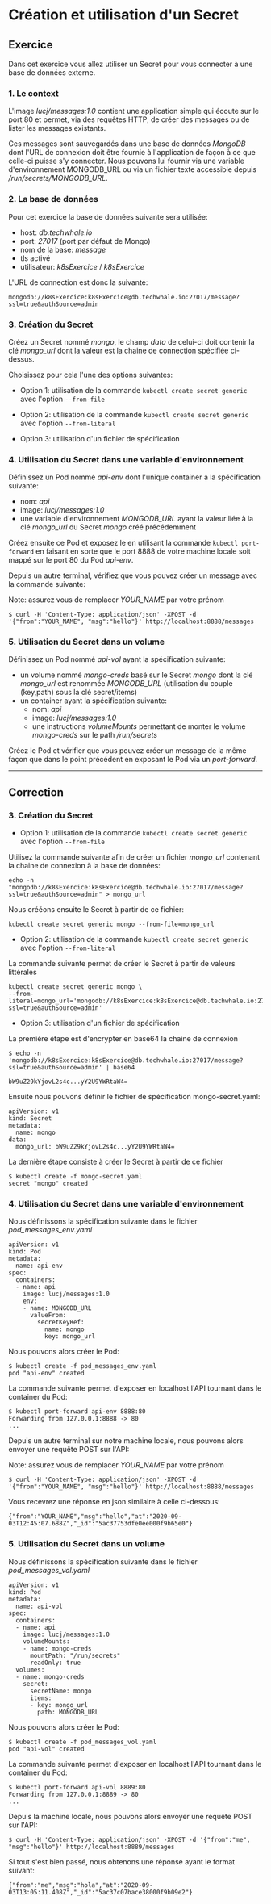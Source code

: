 # Création et utilisation d'un Secret

## Exercice

Dans cet exercice vous allez utiliser un Secret pour vous connecter à une base de données externe.

### 1. Le context

L'image *lucj/messages:1.0* contient une application simple qui écoute sur le port 80 et permet, via des requêtes HTTP, de créer des messages ou de lister les messages existants.

Ces messages sont sauvegardés dans une base de données *MongoDB* dont l'URL de connexion doit être fournie à l'application de façon à ce que celle-ci puisse s'y connecter. Nous pouvons lui fournir via une variable d'environnement MONGODB_URL ou via un fichier texte accessible depuis */run/secrets/MONGODB_URL*.

### 2. La base de données

Pour cet exercice la base de données suivante sera utilisée:

- host: *db.techwhale.io*
- port: *27017* (port par défaut de Mongo)
- nom de la base: *message*
- tls activé
- utilisateur: *k8sExercice* / *k8sExercice*

L'URL de connection est donc la suivante:

```
mongodb://k8sExercice:k8sExercice@db.techwhale.io:27017/message?ssl=true&authSource=admin
```

### 3. Création du Secret

Créez un Secret nommé *mongo*, le champ *data* de celui-ci doit contenir la clé *mongo_url* dont la valeur est la chaine de connection spécifiée ci-dessus.

Choisissez pour cela l'une des options suivantes:

- Option 1: utilisation de la commande `kubectl create secret generic` avec l'option `--from-file`

- Option 2: utilisation de la commande `kubectl create secret generic` avec l'option `--from-literal`

- Option 3: utilisation d'un fichier de spécification

### 4. Utilisation du Secret dans une variable d'environnement

Définissez un Pod nommé *api-env* dont l'unique container a la spécification suivante:

- nom: *api*
- image: *lucj/messages:1.0*
- une variable d'environnement *MONGODB_URL* ayant la valeur liée à la clé *mongo_url* du Secret *mongo* créé précédemment

Créez ensuite ce Pod et exposez le en utilisant la commande `kubectl port-forward` en faisant en sorte que le port 8888 de votre machine locale soit mappé sur le port 80 du Pod *api-env*.

Depuis un autre terminal, vérifiez que vous pouvez créer un message avec la commande suivante:

Note: assurez vous de remplacer *YOUR_NAME* par votre prénom

```
$ curl -H 'Content-Type: application/json' -XPOST -d '{"from":"YOUR_NAME", "msg":"hello"}' http://localhost:8888/messages
```

### 5. Utilisation du Secret dans un volume

Définissez un Pod nommé *api-vol* ayant la spécification suivante:

- un volume nommé *mongo-creds* basé sur le Secret *mongo* dont la clé *mongo_url* est renommée *MONGODB_URL* (utilisation du couple (key,path) sous la clé secret/items)
- un container ayant la spécification suivante:
  - nom: *api*
  - image: *lucj/messages:1.0*
  - une instructions *volumeMounts* permettant de monter le volume *mongo-creds* sur le path */run/secrets*

Créez le Pod et vérifier que vous pouvez créer un message de la même façon que dans le point précédent en exposant le Pod via un *port-forward*.

---

## Correction

### 3. Création du Secret

- Option 1: utilisation de la commande `kubectl create secret generic` avec l'option `--from-file`

Utilisez la commande suivante afin de créer un fichier *mongo_url* contenant la chaine de connexion à la base de données:

```
echo -n "mongodb://k8sExercice:k8sExercice@db.techwhale.io:27017/message?ssl=true&authSource=admin" > mongo_url
```

Nous crééons ensuite le Secret à partir de ce fichier:

```
kubectl create secret generic mongo --from-file=mongo_url
```

- Option 2: utilisation de la commande `kubectl create secret generic` avec l'option `--from-literal`

La commande suivante permet de créer le Secret à partir de valeurs littérales

```
kubectl create secret generic mongo \
--from-literal=mongo_url='mongodb://k8sExercice:k8sExercice@db.techwhale.io:27017/message?ssl=true&authSource=admin'
```

- Option 3: utilisation d'un fichier de spécification

La première étape est d'encrypter en base64 la chaine de connexion

```
$ echo -n 'mongodb://k8sExercice:k8sExercice@db.techwhale.io:27017/message?ssl=true&authSource=admin' | base64

bW9uZ29kYjovL2s4c...yY2U9YWRtaW4=
```

Ensuite nous pouvons définir le fichier de spécification mongo-secret.yaml:

```
apiVersion: v1
kind: Secret
metadata:
  name: mongo
data:
  mongo_url: bW9uZ29kYjovL2s4c...yY2U9YWRtaW4=
```

La dernière étape consiste à créer le Secret à partir de ce fichier

```
$ kubectl create -f mongo-secret.yaml
secret "mongo" created
```

### 4. Utilisation du Secret dans une variable d'environnement

Nous définissons la spécification suivante dans le fichier *pod_messages_env.yaml*

```
apiVersion: v1
kind: Pod
metadata:
  name: api-env
spec:
  containers:
  - name: api
    image: lucj/messages:1.0
    env:
    - name: MONGODB_URL
      valueFrom:
        secretKeyRef:
          name: mongo
          key: mongo_url
```

Nous pouvons alors créer le Pod:

```
$ kubectl create -f pod_messages_env.yaml
pod "api-env" created
```

La commande suivante permet d'exposer en localhost l'API tournant dans le container du Pod:

```
$ kubectl port-forward api-env 8888:80
Forwarding from 127.0.0.1:8888 -> 80
...
```

Depuis un autre terminal sur notre machine locale, nous pouvons alors envoyer une requête POST sur l'API:

Note: assurez vous de remplacer *YOUR_NAME* par votre prénom

```
$ curl -H 'Content-Type: application/json' -XPOST -d '{"from":"YOUR_NAME", "msg":"hello"}' http://localhost:8888/messages
```

Vous recevrez une réponse en json similaire à celle ci-dessous:
```
{"from":"YOUR_NAME","msg":"hello","at":"2020-09-03T12:45:07.688Z","_id":"5ac37753dfe0ee000f9b65e0"}
```

### 5. Utilisation du Secret dans un volume

Nous définissons la spécification suivante dans le fichier *pod_messages_vol.yaml*

```
apiVersion: v1
kind: Pod
metadata:
  name: api-vol
spec:
  containers:
  - name: api
    image: lucj/messages:1.0
    volumeMounts:
    - name: mongo-creds
      mountPath: "/run/secrets"
      readOnly: true
  volumes:
  - name: mongo-creds
    secret:
      secretName: mongo
      items:
      - key: mongo_url
        path: MONGODB_URL
```

Nous pouvons alors créer le Pod:

```
$ kubectl create -f pod_messages_vol.yaml
pod "api-vol" created
```

La commande suivante permet d'exposer en localhost l'API tournant dans le container du Pod:

```
$ kubectl port-forward api-vol 8889:80
Forwarding from 127.0.0.1:8889 -> 80
...
```

Depuis la machine locale, nous pouvons alors envoyer une requête POST sur l'API:

```
$ curl -H 'Content-Type: application/json' -XPOST -d '{"from":"me", "msg":"hello"}' http://localhost:8889/messages
```

Si tout s'est bien passé, nous obtenons une réponse ayant le format suivant:

```
{"from":"me","msg":"hola","at":"2020-09-03T13:05:11.408Z","_id":"5ac37c07bace38000f9b09e2"}
```
